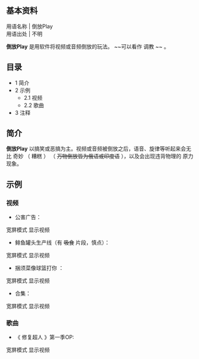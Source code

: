 **基本资料**  
---  
用语名称  |  倒放Play   
用语出处  |  不明   
  
**倒放Play** 是用软件将视频或音频倒放的玩法。 ~~可以看作 调教  ~~ 。

##  目录

  * 1  简介 
  * 2  示例 
    * 2.1  视频 
    * 2.2  歌曲 
  * 3  注释 

##  简介

**倒放Play** 以搞笑或恶搞为主。视频或音频被倒放之后，语音、旋律等听起来会无比  奇妙  （  糟糕  ）  （ ~~万物倒放皆为俄语或印度语~~
），以及会出现违背物理的  原力  现象。

##  示例

###  视频

  * 公害广告： 

宽屏模式  显示视频

  * 鲱鱼罐头生产线（有 ~~吸食~~ 片段，慎点）： 

宽屏模式  显示视频

  * 捆须菜像球篮打你  ： 

宽屏模式  显示视频

  * 合集： 

宽屏模式  显示视频

###  歌曲

  * 《  修复超人  》第一季OP: 

宽屏模式  显示视频

  